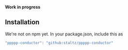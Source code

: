 **Work in progress**

## Installation

We're not on npm yet. In your package.json, include this as

```js
"ppppp-conductor": "github:staltz/ppppp-conductor"
```
